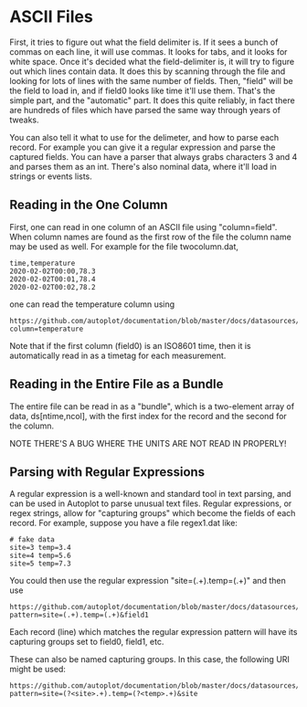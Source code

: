 # ASCII Files
First, it tries to figure out what the field delimiter is.  If it sees a bunch of commas 
on each line, it will use commas.  It looks for tabs, and it looks for white 
space.  Once it's decided what the field-delimiter is, it will try to figure out which 
lines contain data.  It does this by scanning through the file and looking for lots of 
lines with the same number of fields.  Then, "field<x>" will be the field to load 
in, and if field0 looks like time it'll use them.  That's the simple part, and 
the "automatic" part.  It does this quite reliably, in fact there are hundreds of 
files which have parsed the same way through years of tweaks.  
  
You can also tell it what to use for the delimeter, and how to parse each record.  For 
example you can give it a regular expression and parse the captured fields.  You can 
have a parser that always grabs characters 3 and 4 and parses them as an int.  There's 
also nominal data, where it'll load in strings or events lists. 

## Reading in the One Column
First, one can read in one column of an ASCII file using "column=field<n>".  When 
column names are found as the first row of the file the column name may be used 
as well.  For example for the file twocolumn.dat,
  
~~~~~
time,temperature
2020-02-02T00:00,78.3
2020-02-02T00:01,78.4
2020-02-02T00:02,78.2
~~~~~
  
one can read the temperature column using
~~~~~
https://github.com/autoplot/documentation/blob/master/docs/datasources/examples/twocolumn.dat?column=temperature
~~~~~
Note that if the first column (field0) is an ISO8601 time, then it is automatically read in as a timetag for each measurement.
  
## Reading in the Entire File as a Bundle
The entire file can be read in as a "bundle", which is a two-element array of data, 
ds[ntime,ncol], with the first index for the record and the second for the
column.
  
NOTE THERE'S A BUG WHERE THE UNITS ARE NOT READ IN PROPERLY!
  
## Parsing with Regular Expressions
A regular expression is a well-known and standard tool in text parsing, and can be 
used in Autoplot to parse unusual text files.  Regular expressions, or regex strings,
allow for "capturing groups" which become the fields of each record.  For example,
suppose you have a file regex1.dat like:
  
~~~~~
# fake data
site=3 temp=3.4
site=4 temp=5.6
site=5 temp=7.3
~~~~~
  
You could then use the regular expression "site=(.+).temp=(.+)" and then use

~~~~~
https://github.com/autoplot/documentation/blob/master/docs/datasources/examples/regex1.dat?pattern=site=(.+).temp=(.+)&field1
~~~~~
  
Each record (line) which matches the regular expression pattern will have its capturing groups set to field0, field1, etc.
  
These can also be named capturing groups. In this case, the following URI might be used:
~~~~~
https://github.com/autoplot/documentation/blob/master/docs/datasources/examples/regex1.dat?pattern=site=(?<site>.+).temp=(?<temp>.+)&site
~~~~~
  


